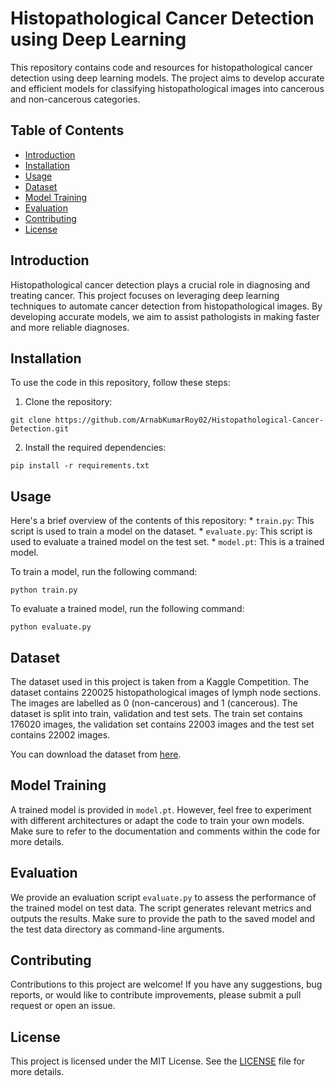 # Histopathological Cancer Detection using Deep Learning

This repository contains code and resources for histopathological cancer detection using deep learning models. The project aims to develop accurate and efficient models for classifying histopathological images into cancerous and non-cancerous categories.

## Table of Contents

- [Introduction](#introduction)
- [Installation](#installation)
- [Usage](#usage)
- [Dataset](#dataset)
- [Model Training](#model-training)
- [Evaluation](#evaluation)
- [Contributing](#contributing)
- [License](#license)

## Introduction

Histopathological cancer detection plays a crucial role in diagnosing and treating cancer. This project focuses on leveraging deep learning techniques to automate cancer detection from histopathological images. By developing accurate models, we aim to assist pathologists in making faster and more reliable diagnoses.

## Installation

To use the code in this repository, follow these steps:

1. Clone the repository:

```shell
git clone https://github.com/ArnabKumarRoy02/Histopathological-Cancer-Detection.git
```

2. Install the required dependencies:

```shell
pip install -r requirements.txt
```

## Usage

Here's a brief overview of the contents of this repository:
    * `train.py`: This script is used to train a model on the dataset.
    * `evaluate.py`: This script is used to evaluate a trained model on the test set.
    * `model.pt`: This is a trained model.

To train a model, run the following command:

```shell
python train.py
```

To evaluate a trained model, run the following command:

```shell
python evaluate.py
```

## Dataset

The dataset used in this project is taken from a Kaggle Competition. The dataset contains 220025 histopathological images of lymph node sections. The images are labelled as 0 (non-cancerous) and 1 (cancerous). The dataset is split into train, validation and test sets. The train set contains 176020 images, the validation set contains 22003 images and the test set contains 22002 images. 

You can download the dataset from [here](https://www.kaggle.com/c/histopathologic-cancer-detection/data).

## Model Training

A trained model is provided in `model.pt`. However, feel free to experiment with different architectures or adapt the code to train your own models. Make sure to refer to the documentation and comments within the code for more details.

## Evaluation

We provide an evaluation script `evaluate.py` to assess the performance of the trained model on test data. The script generates relevant metrics and outputs the results. Make sure to provide the path to the saved model and the test data directory as command-line arguments.

## Contributing

Contributions to this project are welcome! If you have any suggestions, bug reports, or would like to contribute improvements, please submit a pull request or open an issue.

## License

This project is licensed under the MIT License. See the [LICENSE](LICENSE) file for more details.
```